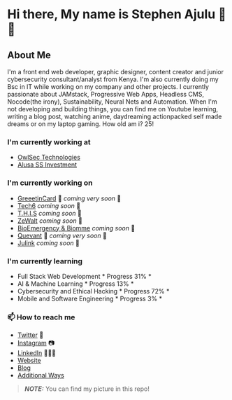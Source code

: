 # Hi there, My name is Stephen Ajulu 👋🤓

## About Me
I'm a front end web developer, graphic designer, content creator and junior cybersecurity consultant/analyst from Kenya.
I'm also currently doing my Bsc in IT while working on my company and other projects.
I currently passionate about JAMstack, Progressive Web Apps, Headless CMS, Nocode(the irony), Sustainability, Neural Nets and Automation.
When I'm not developing and building things, you can find me on Youtube learning, writing a blog post, watching anime, daydreaming actionpacked self made dreams or on my laptop gaming.
How old am i? 25!

### I'm currently working at
- [OwlSec Technologies](https://owlsectechnologies.co.ke)
- [Alusa SS Investment](#)

### I'm currently working on
- [GreeetinCard](https://greeetincard.crd.co) 🚀 *coming very soon* 🚀
- [Tech6](#)   *coming soon* 🚀
- [T.H.I.S](#)   *coming soon* 🚀
- [ZeWalt](#)   *coming soon* 🚀
- [BioEmergency & Biomme](#)   *coming soon* 🚀
- [Quevant](#) 🚀 *coming very soon* 🚀
- [Julink](#)   *coming soon* 🚀

### I'm currently learning
- Full Stack Web Development  * Progress 31% *
- AI & Machine Learning  * Progress 13% *
- Cybersecurity and Ethical Hacking  * Progress 72% *
- Mobile and Software Engineering  * Progress 3% *

### 📫 How to reach me
- [Twitter](https://twitter.com/stephenajulu) 🐤
- [Instagram](https://instagram.com/stephenajulu) 📷
- [LinkedIn](https://linkedin.com/in/stephenajulu) 💼👨‍💻
- [Website](https://stephenajulu.com)
- [Blog](https://ajulusthoughts.wordpress.com)
- [Additional Ways](https://stephenajulu.com/links)

> **_NOTE:_**  You can find my picture in this repo!
